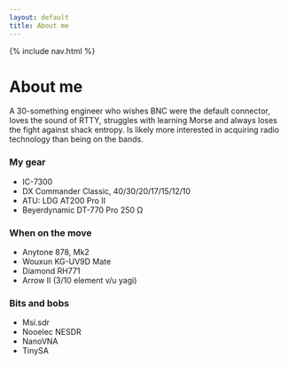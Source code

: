 ```yaml
---
layout: default
title: About me
---
```

{% include nav.html %}

# About me

A 30-something engineer who wishes BNC were the default connector, loves the sound of RTTY, struggles with learning Morse and always loses the fight against shack entropy. Is likely more interested in acquiring radio technology than being on the bands.


### My gear

- IC-7300
- DX Commander Classic, 40/30/20/17/15/12/10
- ATU: LDG AT200 Pro II
- Beyerdynamic DT-770 Pro 250 &Omega;

### When on the move

- Anytone 878, Mk2
- Wouxun KG-UV9D Mate
- Diamond RH771
- Arrow II (3/10 element v/u yagi)

### Bits and bobs

 - Msi.sdr
 - Nooelec NESDR
 - NanoVNA
 - TinySA